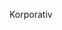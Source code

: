 Korporativ

<!---
KDTmanuals/KDTmanuals is a ✨ special ✨ repository because its `README.md` (this file) appears on your GitHub profile.
You can click the Preview link to take a look at your changes.
--->
